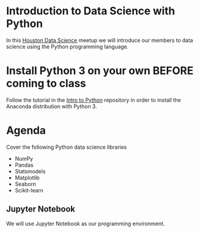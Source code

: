 # Introduction to Data Science with Python
In this [Houston Data Science][1] meetup we will introduce our members to data science using the Python programming language.

# Install Python 3 on your own BEFORE coming to class
Follow the tutorial in the [Intro to Python][2] repository in order to install the Anaconda distribution with Python 3.

# Agenda
Cover the following Python data science libraries
* NumPy
* Pandas
* Statsmodels
* Matplotlib
* Seaborn
* Scikit-learn

## Jupyter Notebook
We will use Jupyter Notebook as our programming environment.


[1]: (https://www.meetup.com/Houston-Data-Science/events/252759191/)
[2]: https://github.com/HoustonDataScience/Intro-to-Python